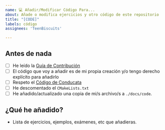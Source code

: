 ```yaml
---
name: 💻 Añadir/Modificar Código Para...
about: Añade o modifica ejercicios y otro código de este repositorio
title: "[CODE]"
labels: código
assignees: 'TeenBiscuits'

---
```


## Antes de nada

- [ ] He leído la [Guía de Contribución](https://github.com/TeenBiscuits/Pro2324/blob/main/CONTRIBUTING.md)
- [ ] El código que voy a añadir es de mi propia creación y/o tengo derecho explícito para añadirlo
- [ ] Respeto el [Código de Conducata](https://github.com/TeenBiscuits/Pro2324/blob/main/CODE_OF_CONDUCT.md)
- [ ] He descomentado el ``CMakeLists.txt``
- [ ] He añadido/actualizado una copia de mi/s archivo/s a ``./docs/code``.

## ¿Qué he añadido?

- Lista de ejercicios, ejemplos, exámenes, etc que añadieras.